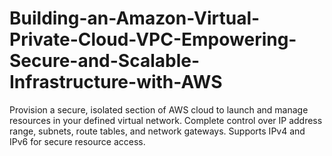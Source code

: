 # Building-an-Amazon-Virtual-Private-Cloud-VPC-Empowering-Secure-and-Scalable-Infrastructure-with-AWS
Provision a secure, isolated section of AWS cloud to launch and manage resources in your defined virtual network. Complete control over IP address range, subnets, route tables, and network gateways. Supports IPv4 and IPv6 for secure resource access.

